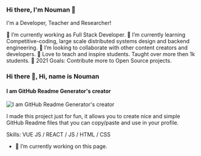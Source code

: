 ### Hi there, I'm Nouman 👋


I'm a Developer, Teacher and Researcher!

🔭 I’m currently working as Full Stack Developer.
🌱 I’m currently learning Competitive-coding, large scale distributed systems design and backend engineering.
👯 I’m looking to collaborate with other content creators and developers.
📢 Love to teach and inspire students. Taught over more then 1k students.
🥅 2021 Goals: Contribute more to Open Source projects.


### Hi there 👋, Hi, name is Nouman
#### I am GitHub Readme Generator's creator
![I am GitHub Readme Generator's creator](https://arturssmirnovs.github.io/github-profile-readme-generator/images/banner.png)

I made this project just for fun, it allows you to create nice and simple GitHub Readme files that you can copy/paste and use in your profile.

Skills: VUE JS / REACT / JS / HTML / CSS

- 🔭 I’m currently working on this page. 




